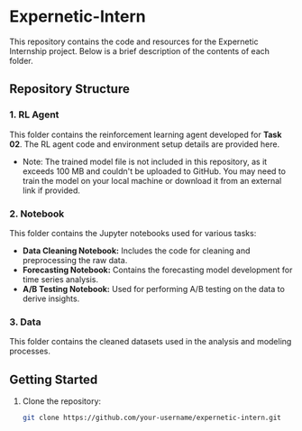 # Expernetic-Intern

This repository contains the code and resources for the Expernetic Internship project. Below is a brief description of the contents of each folder.

## Repository Structure

### 1. RL Agent
This folder contains the reinforcement learning agent developed for **Task 02**. The RL agent code and environment setup details are provided here. 
- Note: The trained model file is not included in this repository, as it exceeds 100 MB and couldn't be uploaded to GitHub. You may need to train the model on your local machine or download it from an external link if provided.

### 2. Notebook
This folder contains the Jupyter notebooks used for various tasks:
- **Data Cleaning Notebook:** Includes the code for cleaning and preprocessing the raw data.
- **Forecasting Notebook:** Contains the forecasting model development for time series analysis.
- **A/B Testing Notebook:** Used for performing A/B testing on the data to derive insights.

### 3. Data
This folder contains the cleaned datasets used in the analysis and modeling processes.

## Getting Started

1. Clone the repository:
   ```bash
   git clone https://github.com/your-username/expernetic-intern.git
